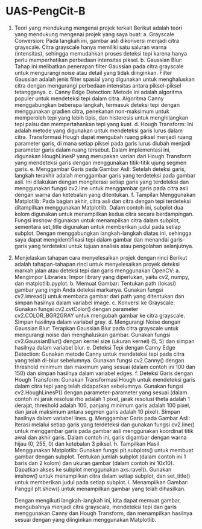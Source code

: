 # UAS-PengCit-B
1. Teori yang mendukung mengenai projek terkait
   Berikut adalah teori yang mendukung mengenai projek yang saya buat:
   a. Grayscale Conversion: Pada langkah ini, gambar asli dikonversi menjadi citra grayscale. Citra grayscale hanya memiliki satu saluran       warna (intensitas), sehingga memudahkan proses deteksi tepi karena hanya perlu memperhatikan perbedaan intensitas piksel.
   b. Gaussian Blur: Tahap ini melibatkan penerapan filter Gaussian pada citra grayscale untuk mengurangi noise atau detail yang tidak          diinginkan. Filter Gaussian adalah jenis filter spasial yang digunakan untuk menghaluskan citra dengan mengurangi perbedaan               intensitas antara piksel-piksel tetangganya.
   c. Canny Edge Detection: Metode ini adalah algoritma populer untuk mendeteksi tepi dalam citra. Algoritma Canny menggabungkan beberapa       langkah, termasuk deteksi tepi dengan menggunakan gradien citra, penekanan non-maksimum untuk memperoleh tepi yang lebih tipis, dan       histeresis untuk menghilangkan tepi palsu dan mempertahankan tepi yang kuat.
   d. Hough Transform: Ini adalah metode yang digunakan untuk mendeteksi garis lurus dalam citra. Transformasi Hough dapat mengubah ruang       piksel menjadi ruang parameter garis, di mana setiap piksel pada garis lurus diubah menjadi parameter garis dalam ruang tersebut.         Dalam implementasi ini, digunakan HoughLinesP yang merupakan varian dari Hough Transform yang mendeteksi garis dengan menggunakan         titik-titik ujung segmen garis.
   e. Menggambar Garis pada Gambar Asli: Setelah deteksi garis, langkah terakhir adalah menggambar garis yang terdeteksi pada gambar            asli. Ini dilakukan dengan mengiterasi setiap garis yang terdeteksi dan menggunakan fungsi cv2.line untuk menggambar garis pada           citra asli dengan warna dan ketebalan yang ditentukan.
   f. Tampilan Menggunakan Matplotlib: Pada bagian akhir, citra asli dan citra dengan tepi terdeteksi ditampilkan menggunakan Matplotlib.       Dalam contoh ini, subplot dua kolom digunakan untuk menampilkan kedua citra secara berdampingan. Fungsi imshow digunakan untuk            menampilkan citra dalam subplot, sementara set_title digunakan untuk memberikan judul pada setiap subplot.
  Dengan menggabungkan langkah-langkah diatas ini, sehingga saya dapat mengidentifikasi tepi dalam gambar dan menandai garis-garis yang     terdeteksi untuk tujuan analisis atau pengolahan selanjutnya.
   
3. Menjelaskan tahapan cara menyelesaikan projek dengan rinci
   Berikut adalah tahapan-tahapan rinci untuk menyelesaikan proyek deteksi markah jalan atau deteksi  tepi dan garis menggunakan OpenCV:
   a. Mengimpor Libraries: Impor library yang diperlukan, yaitu cv2, numpy, dan matplotlib.pyplot.
   b. Memuat Gambar: Tentukan path (lokasi) gambar yang ingin Anda deteksi markanya. Gunakan fungsi cv2.imread() untuk membaca gambar           dari path yang ditentukan dan simpan hasilnya dalam variabel image.
   c. Konversi ke Grayscale: Gunakan fungsi cv2.cvtColor() dengan parameter cv2.COLOR_BGR2GRAY untuk mengubah gambar ke citra grayscale.        Simpan hasilnya dalam variabel gray.
   d. Mengurangi Noise dengan Gaussian Blur: Terapkan Gaussian Blur pada citra grayscale untuk mengurangi noise dan menghaluskan gambar.        Gunakan fungsi cv2.GaussianBlur() dengan kernel size (ukuran kernel) (5, 5) dan simpan hasilnya dalam variabel blur.
   e. Deteksi Tepi dengan Canny Edge Detection: Gunakan metode Canny untuk mendeteksi tepi pada citra yang telah di-blur sebelumnya.            Gunakan fungsi cv2.Canny() dengan threshold minimum dan maximum yang sesuai (dalam contoh ini 100 dan 150) dan simpan hasilnya            dalam variabel edges.
   f. Deteksi Garis dengan Hough Transform: Gunakan Transformasi Hough untuk mendeteksi garis dalam citra tepi yang telah didapatkan            sebelumnya. Gunakan fungsi cv2.HoughLinesP() dengan parameter-parameter yang sesuai (dalam contoh ini jarak resolusi rho adalah 1         pixel, jarak resolusi theta adalah 1 derajat, threshold adalah 100, panjang minimum garis adalah 100 pixel, dan jarak maksimum            antara segmen garis adalah 10 pixel). Simpan hasilnya dalam variabel lines.
   g. Menggambar Garis pada Gambar Asli: Iterasi melalui setiap garis yang terdeteksi dan gunakan fungsi cv2.line() untuk menggambar            garis pada gambar asli menggunakan koordinat titik awal dan akhir garis. Dalam contoh ini, garis digambar dengan warna hijau (0,          255, 0) dan ketebalan 3 piksel.
   h. Tampilkan Hasil Menggunakan Matplotlib: Gunakan fungsi plt.subplots() untuk membuat gambar dengan subplot. Tentukan jumlah subplot        (dalam contoh ini 1 baris dan 2 kolom) dan ukuran gambar (dalam contoh ini 10x10). Dapatkan akses ke subplot menggunakan                  axs.ravel(). Gunakan imshow() untuk menampilkan citra dalam setiap subplot, dan set_title() untuk memberikan judul pada setiap            subplot.
   i. Menampilkan Gambar: Panggil plt.show() untuk menampilkan gambar yang telah dihasilkan.

   Dengan mengikuti langkah-langkah ini, kita dapat memuat gambar, mengubahnya menjadi citra grayscale, mendeteksi tepi dan garis            menggunakan Canny dan Hough Transform, dan menampilkan hasilnya sesuai dengan yang diinginkan menggunakan Matplotlib.
